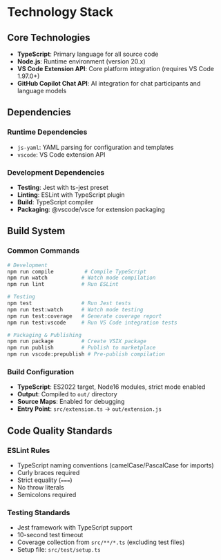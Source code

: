 # Technology Stack

## Core Technologies

- **TypeScript**: Primary language for all source code
- **Node.js**: Runtime environment (version 20.x)
- **VS Code Extension API**: Core platform integration (requires VS Code 1.97.0+)
- **GitHub Copilot Chat API**: AI integration for chat participants and language models

## Dependencies

### Runtime Dependencies
- `js-yaml`: YAML parsing for configuration and templates
- `vscode`: VS Code extension API

### Development Dependencies
- **Testing**: Jest with ts-jest preset
- **Linting**: ESLint with TypeScript plugin
- **Build**: TypeScript compiler
- **Packaging**: @vscode/vsce for extension packaging

## Build System

### Common Commands

```bash
# Development
npm run compile          # Compile TypeScript
npm run watch           # Watch mode compilation
npm run lint            # Run ESLint

# Testing
npm test                # Run Jest tests
npm run test:watch      # Watch mode testing
npm run test:coverage   # Generate coverage report
npm run test:vscode     # Run VS Code integration tests

# Packaging & Publishing
npm run package         # Create VSIX package
npm run publish         # Publish to marketplace
npm run vscode:prepublish # Pre-publish compilation
```

### Build Configuration

- **TypeScript**: ES2022 target, Node16 modules, strict mode enabled
- **Output**: Compiled to `out/` directory
- **Source Maps**: Enabled for debugging
- **Entry Point**: `src/extension.ts` → `out/extension.js`

## Code Quality Standards

### ESLint Rules
- TypeScript naming conventions (camelCase/PascalCase for imports)
- Curly braces required
- Strict equality (`===`)
- No throw literals
- Semicolons required

### Testing Standards
- Jest framework with TypeScript support
- 10-second test timeout
- Coverage collection from `src/**/*.ts` (excluding test files)
- Setup file: `src/test/setup.ts`